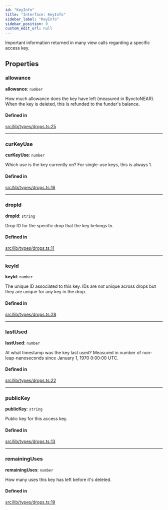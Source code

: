 ```yaml
---
id: "KeyInfo"
title: "Interface: KeyInfo"
sidebar_label: "KeyInfo"
sidebar_position: 0
custom_edit_url: null
---
```


Important information returned in many view calls regarding a specific access key.

## Properties

### allowance

 **allowance**: `number`

How much allowance does the key have left (measured in $yoctoNEAR). When the key is deleted, this is refunded to the funder's balance.

#### Defined in

[src/lib/types/drops.ts:25](https://github.com/keypom/keypom-js/blob/f1161c8/src/lib/types/drops.ts#L25)

___

### curKeyUse

 **curKeyUse**: `number`

Which use is the key currently on? For single-use keys, this is always 1.

#### Defined in

[src/lib/types/drops.ts:16](https://github.com/keypom/keypom-js/blob/f1161c8/src/lib/types/drops.ts#L16)

___

### dropId

 **dropId**: `string`

Drop ID for the specific drop that the key belongs to.

#### Defined in

[src/lib/types/drops.ts:11](https://github.com/keypom/keypom-js/blob/f1161c8/src/lib/types/drops.ts#L11)

___

### keyId

 **keyId**: `number`

The unique ID associated to this key. IDs are *not* unique across drops but they are unique for any key in the drop.

#### Defined in

[src/lib/types/drops.ts:28](https://github.com/keypom/keypom-js/blob/f1161c8/src/lib/types/drops.ts#L28)

___

### lastUsed

 **lastUsed**: `number`

At what timestamp was the key last used? Measured in number of non-leap-nanoseconds since January 1, 1970 0:00:00 UTC.

#### Defined in

[src/lib/types/drops.ts:22](https://github.com/keypom/keypom-js/blob/f1161c8/src/lib/types/drops.ts#L22)

___

### publicKey

 **publicKey**: `string`

Public key for this access key.

#### Defined in

[src/lib/types/drops.ts:13](https://github.com/keypom/keypom-js/blob/f1161c8/src/lib/types/drops.ts#L13)

___

### remainingUses

 **remainingUses**: `number`

How many uses this key has left before it's deleted.

#### Defined in

[src/lib/types/drops.ts:19](https://github.com/keypom/keypom-js/blob/f1161c8/src/lib/types/drops.ts#L19)
